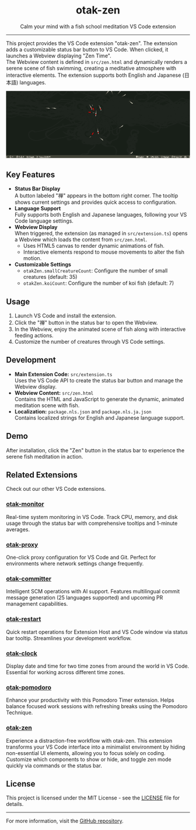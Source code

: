 <p align="center">
  <h1 align="center">otak-zen</h1>
  <p align="center">Calm your mind with a fish school meditation VS Code extension</p>
</p>

---

This project provides the VS Code extension "otak-zen". The extension adds a customizable status bar button to VS Code. When clicked, it launches a Webview displaying "Zen Time".  
The Webview content is defined in `src/zen.html` and dynamically renders a serene scene of fish swimming, creating a meditative atmosphere with interactive elements. The extension supports both English and Japanese (日本語) languages.

![](images/otak-zen.gif)

## Key Features
- **Status Bar Display**  
  A button labeled "禅" appears in the bottom right corner. The tooltip shows current settings and provides quick access to configuration.
- **Language Support**  
  Fully supports both English and Japanese languages, following your VS Code language settings.
- **Webview Display**  
  When triggered, the extension (as managed in `src/extension.ts`) opens a Webview which loads the content from `src/zen.html`.  
  - Uses HTML5 canvas to render dynamic animations of fish.
  - Interactive elements respond to mouse movements to alter the fish motion.
- **Customizable Settings**
  - `otakZen.smallCreatureCount`: Configure the number of small creatures (default: 35)
  - `otakZen.koiCount`: Configure the number of koi fish (default: 7)

## Usage
1. Launch VS Code and install the extension.
2. Click the "禅" button in the status bar to open the Webview.
3. In the Webview, enjoy the animated scene of fish along with interactive feeding actions.
4. Customize the number of creatures through VS Code settings.

## Development
- **Main Extension Code:** `src/extension.ts`  
  Uses the VS Code API to create the status bar button and manage the Webview display.
- **Webview Content:** `src/zen.html`  
  Contains the HTML and JavaScript to generate the dynamic, animated meditation scene with fish.
- **Localization:** `package.nls.json` and `package.nls.ja.json`  
  Contains localized strings for English and Japanese language support.

## Demo
After installation, click the "Zen" button in the status bar to experience the serene fish meditation in action.

## Related Extensions
Check out our other VS Code extensions.

### [otak-monitor](https://marketplace.visualstudio.com/items?itemName=odangoo.otak-monitor)
Real-time system monitoring in VS Code. Track CPU, memory, and disk usage through the status bar with comprehensive tooltips and 1-minute averages.

### [otak-proxy](https://marketplace.visualstudio.com/items?itemName=odangoo.otak-proxy)
One-click proxy configuration for VS Code and Git. Perfect for environments where network settings change frequently.

### [otak-committer](https://marketplace.visualstudio.com/items?itemName=odangoo.otak-committer)
Intelligent SCM operations with AI support. Features multilingual commit message generation (25 languages supported) and upcoming PR management capabilities.

### [otak-restart](https://marketplace.visualstudio.com/items?itemName=odangoo.otak-restart)
Quick restart operations for Extension Host and VS Code window via status bar tooltip. Streamlines your development workflow.

### [otak-clock](https://marketplace.visualstudio.com/items?itemName=odangoo.otak-clock)
Display date and time for two time zones from around the world in VS Code. Essential for working across different time zones.

### [otak-pomodoro](https://marketplace.visualstudio.com/items?itemName=odangoo.otak-pomodoro)
Enhance your productivity with this Pomodoro Timer extension. Helps balance focused work sessions with refreshing breaks using the Pomodoro Technique.

### [otak-zen](https://marketplace.visualstudio.com/items?itemName=odangoo.otak-zen)
Experience a distraction-free workflow with otak-zen. This extension transforms your VS Code interface into a minimalist environment by hiding non-essential UI elements, allowing you to focus solely on coding. Customize which components to show or hide, and toggle zen mode quickly via commands or the status bar.

## License

This project is licensed under the MIT License - see the [LICENSE](LICENSE) file for details.

---

For more information, visit the [GitHub repository](https://github.com/tsuyoshi-otake/otak-zen).
